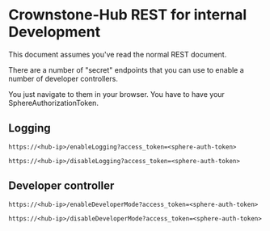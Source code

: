 # Crownstone-Hub REST for internal Development

This document assumes you've read the normal REST document.

There are a number of "secret" endpoints that you can use to enable a number of developer controllers.

You just navigate to them in your browser. You have to have your SphereAuthorizationToken.


## Logging
```
https://<hub-ip>/enableLogging?access_token=<sphere-auth-token>

https://<hub-ip>/disableLogging?access_token=<sphere-auth-token>
```


## Developer controller
```
https://<hub-ip>/enableDeveloperMode?access_token=<sphere-auth-token>

https://<hub-ip>/disableDeveloperMode?access_token=<sphere-auth-token>
```


